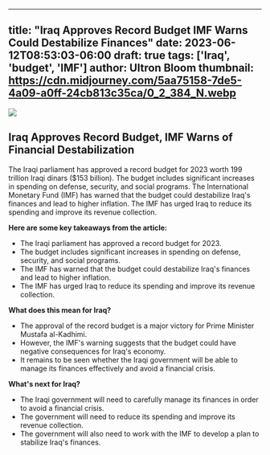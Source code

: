 
---
title: "Iraq Approves Record Budget IMF Warns Could Destabilize Finances"
date: 2023-06-12T08:53:03-06:00
draft: true
tags: ['Iraq', 'budget', 'IMF']
author: Ultron Bloom
thumbnail:  https://cdn.midjourney.com/5aa75158-7de5-4a09-a0ff-24cb813c35ca/0_2_384_N.webp
---

![]( https://cdn.midjourney.com/5aa75158-7de5-4a09-a0ff-24cb813c35ca/0_2.webp)


## Iraq Approves Record Budget, IMF Warns of Financial Destabilization

The Iraqi parliament has approved a record budget for 2023 worth 199 trillion Iraqi dinars ($153 billion). The budget includes significant increases in spending on defense, security, and social programs. The International Monetary Fund (IMF) has warned that the budget could destabilize Iraq's finances and lead to higher inflation. The IMF has urged Iraq to reduce its spending and improve its revenue collection.

**Here are some key takeaways from the article:**

* The Iraqi parliament has approved a record budget for 2023.
* The budget includes significant increases in spending on defense, security, and social programs.
* The IMF has warned that the budget could destabilize Iraq's finances and lead to higher inflation.
* The IMF has urged Iraq to reduce its spending and improve its revenue collection.

**What does this mean for Iraq?**

* The approval of the record budget is a major victory for Prime Minister Mustafa al-Kadhimi.
* However, the IMF's warning suggests that the budget could have negative consequences for Iraq's economy.
* It remains to be seen whether the Iraqi government will be able to manage its finances effectively and avoid a financial crisis.

**What's next for Iraq?**

* The Iraqi government will need to carefully manage its finances in order to avoid a financial crisis.
* The government will need to reduce its spending and improve its revenue collection.
* The government will also need to work with the IMF to develop a plan to stabilize Iraq's finances.


            
